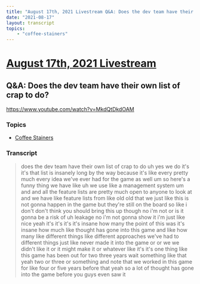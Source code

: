 ```yaml
---
title: "August 17th, 2021 Livestream Q&A: Does the dev team have their own list of crap to do?"
date: "2021-08-17"
layout: transcript
topics:
    - "coffee-stainers"
---
```

# [August 17th, 2021 Livestream](../2021-08-17.md)
## Q&A: Does the dev team have their own list of crap to do?
https://www.youtube.com/watch?v=MkdQtDkdOAM

### Topics
* [Coffee Stainers](../topics/coffee-stainers.md)

### Transcript

> does the dev team have their own list of crap to do uh yes we do it's it's that list is insanely long by the way because it's like every pretty much every idea we've ever had for the game as well um so here's a funny thing we have like uh we use like a management system um and and all the feature lists are pretty much open to anyone to look at and we have like feature lists from like old old that we just like this is not gonna happen in the game but they're still on the board so like i don't don't think you should bring this up though no i'm not or is it gonna be a risk of uh leakage no i'm not gonna show it i'm just like nice yeah it's it's it's it's insane how many the point of this was it's insane how much like thought has gone into this game and like how many like different things like different approaches we've had to different things just like never made it into the game or or we we didn't like it or it might make it or whatever like it's it's one thing like this game has been out for two three years wait something like that yeah two or three or something and note that we worked in this game for like four or five years before that yeah so a lot of thought has gone into the game before you guys even saw it
